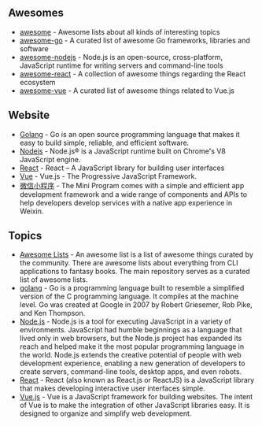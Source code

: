 ## Awesomes

- [awesome](https://github.com/sindresorhus/awesome#readme) - Awesome lists about all kinds of interesting topics
- [awesome-go](https://github.com/avelino/awesome-go#readme) - A curated list of awesome Go frameworks, libraries and software
- [awesome-nodejs](https://github.com/sindresorhus/awesome-nodejs#readme) - Node.js is an open-source, cross-platform, JavaScript runtime for writing servers and command-line tools
- [awesome-react](https://github.com/enaqx/awesome-react#readme) - A collection of awesome things regarding the React ecosystem
- [awesome-vue](https://github.com/vuejs/awesome-vue#readme) - A curated list of awesome things related to Vue.js

## Website

- [Golang](https://golang.google.cn/) - Go is an open source programming language that makes it easy to build simple, reliable, and efficient software.
- [Nodejs](https://nodejs.org/en/) - Node.js® is a JavaScript runtime built on Chrome's V8 JavaScript engine.
- [React](https://reactjs.org/) - React – A JavaScript library for building user interfaces
- [Vue](https://vuejs.org/) - Vue.js - The Progressive JavaScript Framework.
- [微信小程序](https://developers.weixin.qq.com/miniprogram/dev/framework/) - The Mini Program comes with a simple and efficient app development framework and a wide range of components and APIs to help developers develop services with a native app experience in Weixin.

## Topics

- [Awesome Lists](https://github.com/topics/awesome) - An awesome list is a list of awesome things curated by the community. There are awesome lists about everything from CLI applications to fantasy books. The main repository serves as a curated list of awesome lists.
- [golang](https://github.com/topics/golang) - Go is a programming language built to resemble a simplified version of the C programming language. It compiles at the machine level. Go was created at Google in 2007 by Robert Griesemer, Rob Pike, and Ken Thompson.
- [Node.js](https://github.com/topics/nodejs) - Node.js is a tool for executing JavaScript in a variety of environments. JavaScript had humble beginnings as a language that lived only in web browsers, but the Node.js project has expanded its reach and helped make it the most popular programming language in the world. Node.js extends the creative potential of people with web development experience, enabling a new generation of developers to create servers, command-line tools, desktop apps, and even robots.
- [React](https://github.com/topics/react) - React (also known as React.js or ReactJS) is a JavaScript library that makes developing interactive user interfaces simple.
- [Vue.js](https://github.com/topics/vue) - Vue is a JavaScript framework for building websites. The intent of Vue is to make the integration of other JavaScript libraries easy. It is designed to organize and simplify web development.
